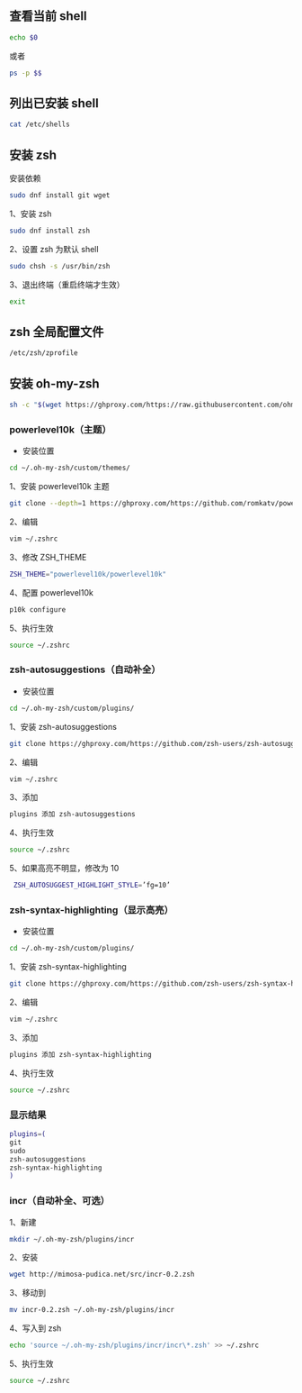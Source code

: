 ## 查看当前 shell

```sh
echo $0
```

或者

```sh
ps -p $$
```

## 列出已安装 shell

```sh
cat /etc/shells
```

## 安装 zsh

安装依赖

```sh
sudo dnf install git wget
```

1、安装 zsh

```sh
sudo dnf install zsh
```

2、设置 zsh 为默认 shell

```sh
sudo chsh -s /usr/bin/zsh
```

3、退出终端（重启终端才生效）

```sh
exit
```

## zsh 全局配置文件

```sh
/etc/zsh/zprofile
```

## 安装 oh-my-zsh

```sh
sh -c "$(wget https://ghproxy.com/https://raw.githubusercontent.com/ohmyzsh/ohmyzsh/master/tools/install.sh -O -)"
```

### powerlevel10k（主题）

- 安装位置

```sh
cd ~/.oh-my-zsh/custom/themes/
```

1、安装 powerlevel10k 主题

```sh
git clone --depth=1 https://ghproxy.com/https://github.com/romkatv/powerlevel10k.git ${ZSH_CUSTOM:-$HOME/.oh-my-zsh/custom}/themes/powerlevel10k
```

2、编辑

```sh
vim ~/.zshrc
```

3、修改 ZSH_THEME

```sh
ZSH_THEME="powerlevel10k/powerlevel10k"
```

4、配置 powerlevel10k

```sh
p10k configure
```

5、执行生效

```sh
source ~/.zshrc
```

### zsh-autosuggestions（自动补全）

- 安装位置

```sh
cd ~/.oh-my-zsh/custom/plugins/
```

1、安装 zsh-autosuggestions

```sh
git clone https://ghproxy.com/https://github.com/zsh-users/zsh-autosuggestions.git ${ZSH_CUSTOM:-~/.oh-my-zsh/custom}/plugins/zsh-autosuggestions
```

2、编辑

```sh
vim ~/.zshrc
```

3、添加

```sh
plugins 添加 zsh-autosuggestions
```

4、执行生效

```sh
source ~/.zshrc
```

5、如果高亮不明显，修改为 10

```sh
 ZSH_AUTOSUGGEST_HIGHLIGHT_STYLE=’fg=10’
```

### zsh-syntax-highlighting（显示高亮）

- 安装位置

```sh
cd ~/.oh-my-zsh/custom/plugins/
```

1、安装 zsh-syntax-highlighting

```sh
git clone https://ghproxy.com/https://github.com/zsh-users/zsh-syntax-highlighting.git ${ZSH_CUSTOM:-~/.oh-my-zsh/custom}/plugins/zsh-syntax-highlighting
```

2、编辑

```sh
vim ~/.zshrc
```

3、添加

```sh
plugins 添加 zsh-syntax-highlighting
```

4、执行生效

```sh
source ~/.zshrc
```

### 显示结果

```sh
plugins=(
git
sudo
zsh-autosuggestions
zsh-syntax-highlighting
)
```

### incr（自动补全、可选）

1、新建

```sh
mkdir ~/.oh-my-zsh/plugins/incr
```

2、安装

```sh
wget http://mimosa-pudica.net/src/incr-0.2.zsh
```

3、移动到

```sh
mv incr-0.2.zsh ~/.oh-my-zsh/plugins/incr
```

4、写入到 zsh

```sh
echo 'source ~/.oh-my-zsh/plugins/incr/incr\*.zsh' >> ~/.zshrc
```

5、执行生效

```sh
source ~/.zshrc
```
